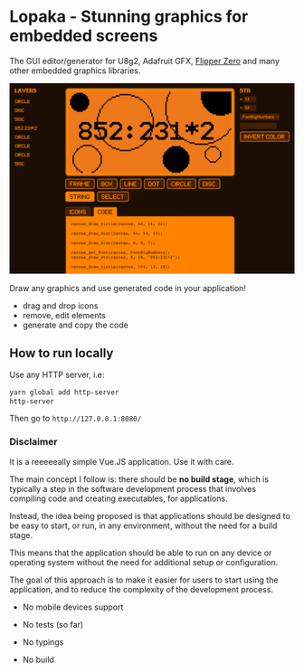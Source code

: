 # Lopaka - Stunning graphics for embedded screens

The GUI editor/generator for U8g2, Adafruit GFX, [Flipper Zero](https://flipperzero.one/) and many other embedded graphics libraries.

![Flipper Ui Editor Screenshot](fui-screenshot.png)

Draw any graphics and use generated code in your application!

* drag and drop icons
* remove, edit elements
* generate and copy the code

## How to run locally

Use any HTTP server, i.e:

```
yarn global add http-server
http-server
```

Then go to `http://127.0.0.1:8080/`

### Disclaimer

It is a reeeeeally simple Vue.JS application. Use it with care. 

The main concept I follow is: there should be **no build stage**, which is typically a step in the software development process that involves compiling code and creating executables, for applications.

Instead, the idea being proposed is that applications should be designed to be easy to start, or run, in any environment, without the need for a build stage.

This means that the application should be able to run on any device or operating system without the need for additional setup or configuration.

The goal of this approach is to make it easier for users to start using the application, and to reduce the complexity of the development process.

- No mobile devices support

- No tests (so far)

- No typings

- No build

